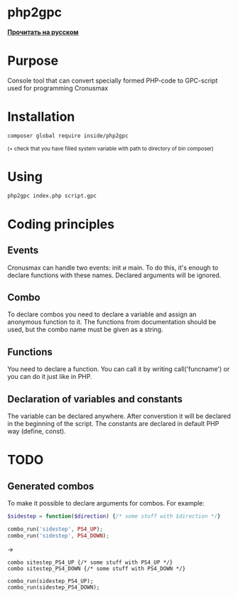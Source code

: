 # php2gpc
**[Прочитать на русском](README.ru.md)**

# Purpose

Console tool that can convert specially formed PHP-code to GPC-script used for programming Cronusmax

# Installation
```bash
composer global require inside/php2gpc
```
<sub>(+ check that you have filled system variable with path to directory of bin composer)</sub>

# Using
```bash
php2gpc index.php script.gpc
```

# Coding principles

## Events
Cronusmax can handle two events: init и main.
To do this, it's enough to declare functions with these names. Declared arguments will be ignored.

## Combo
To declare combos you need to declare a variable and assign an anonymous function to it.
The functions from documentation should be used, but the combo name must be given as a string.

## Functions
You need to declare a function.
You can call it by writing call('funcname') or you can do it just like in PHP.

## Declaration of variables and constants
The variable can be declared anywhere. After converstion it will be declared in the beginning of the script.
The constants are declared in default PHP way (define, const).

# TODO

## Generated combos
To make it possible to declare arguments for combos. For example:
```php
$sidestep = function($direction) {/* some stuff with $direction */}

combo_run('sidestep', PS4_UP);
combo_run('sidestep', PS4_DOWN);
```
&rarr;
```gpc
combo sitestep_PS4_UP {/* some stuff with PS4_UP */}
combo sitestep_PS4_DOWN {/* some stuff with PS4_DOWN */}

combo_run(sidestep_PS4_UP);
combo_run(sidestep_PS4_DOWN);
```
